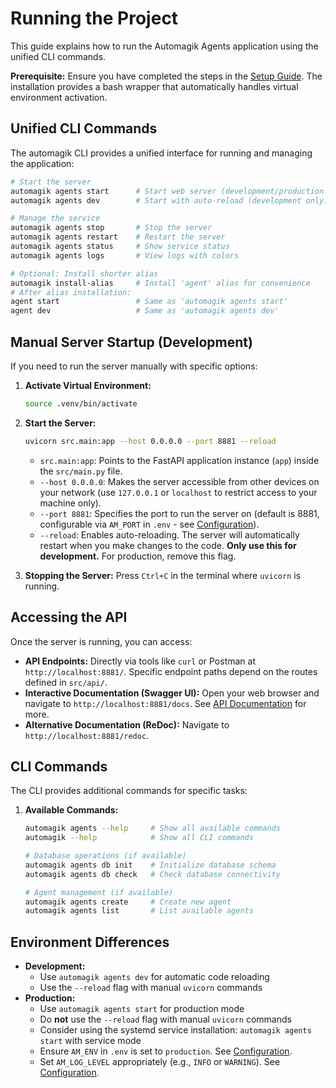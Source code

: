 # Running the Project

This guide explains how to run the Automagik Agents application using the unified CLI commands.

**Prerequisite:** Ensure you have completed the steps in the [Setup Guide](./setup.md). The installation provides a bash wrapper that automatically handles virtual environment activation.

## Unified CLI Commands

The automagik CLI provides a unified interface for running and managing the application:

```bash
# Start the server
automagik agents start      # Start web server (development/production mode)
automagik agents dev        # Start with auto-reload (development only)

# Manage the service
automagik agents stop       # Stop the server
automagik agents restart    # Restart the server
automagik agents status     # Show service status
automagik agents logs       # View logs with colors

# Optional: Install shorter alias
automagik install-alias     # Install 'agent' alias for convenience
# After alias installation:
agent start                 # Same as 'automagik agents start'
agent dev                   # Same as 'automagik agents dev'
```

## Manual Server Startup (Development)

If you need to run the server manually with specific options:

1.  **Activate Virtual Environment:**
    ```bash
    source .venv/bin/activate
    ```

2.  **Start the Server:**
    ```bash
    uvicorn src.main:app --host 0.0.0.0 --port 8881 --reload
    ```
    *   `src.main:app`: Points to the FastAPI application instance (`app`) inside the `src/main.py` file.
    *   `--host 0.0.0.0`: Makes the server accessible from other devices on your network (use `127.0.0.1` or `localhost` to restrict access to your machine only).
    *   `--port 8881`: Specifies the port to run the server on (default is 8881, configurable via `AM_PORT` in `.env` - see [Configuration](./configuration.md)).
    *   `--reload`: Enables auto-reloading. The server will automatically restart when you make changes to the code. **Only use this for development.** For production, remove this flag.

3.  **Stopping the Server:**
    Press `Ctrl+C` in the terminal where `uvicorn` is running.

## Accessing the API

Once the server is running, you can access:
*   **API Endpoints:** Directly via tools like `curl` or Postman at `http://localhost:8881/`. Specific endpoint paths depend on the routes defined in `src/api/`.
*   **Interactive Documentation (Swagger UI):** Open your web browser and navigate to `http://localhost:8881/docs`. See [API Documentation](./api.md) for more.
*   **Alternative Documentation (ReDoc):** Navigate to `http://localhost:8881/redoc`.

## CLI Commands

The CLI provides additional commands for specific tasks:

1.  **Available Commands:**
    ```bash
    automagik agents --help     # Show all available commands
    automagik --help            # Show all CLI commands
    
    # Database operations (if available)
    automagik agents db init    # Initialize database schema
    automagik agents db check   # Check database connectivity
    
    # Agent management (if available)  
    automagik agents create     # Create new agent
    automagik agents list       # List available agents
    ```

## Environment Differences

*   **Development:** 
    *   Use `automagik agents dev` for automatic code reloading
    *   Use the `--reload` flag with manual `uvicorn` commands
*   **Production:**
    *   Use `automagik agents start` for production mode
    *   Do **not** use the `--reload` flag with manual `uvicorn` commands
    *   Consider using the systemd service installation: `automagik agents start` with service mode
    *   Ensure `AM_ENV` in `.env` is set to `production`. See [Configuration](./configuration.md).
    *   Set `AM_LOG_LEVEL` appropriately (e.g., `INFO` or `WARNING`). See [Configuration](./configuration.md). 